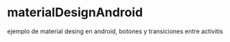 # materialDesignAndroid
ejemplo de material desing en android, botones y transiciones entre activitis
